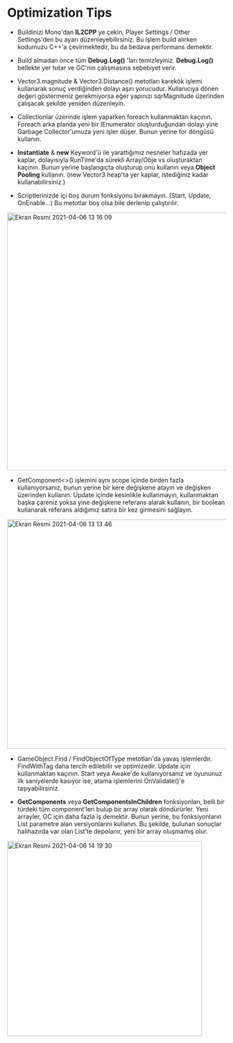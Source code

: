 # Optimization Tips

* Buildinizi Mono'dan **IL2CPP** ye çekin, Player Settings / Other Settings'den bu ayarı düzenleyebilirsiniz. Bu işlem build alırken kodumuzu C++'a çevirmektedir, bu da bedava performans demektir.


* Build almadan önce tüm **Debug.Log()** 'ları temizleyiniz. **Debug.Log()** bellekte yer tutar ve GC'nin çalışmasına sebebiyet verir.


* Vector3.magnitude & Vector3.Distance() metotları karekök işlemi kullanarak sonuç verdiğinden dolayı aşırı yorucudur. Kullanıcıya dönen değeri göstermeniz gerekmiyorsa eğer yapınızı sqrMagnitude üzerinden çalışacak şekilde yeniden düzenleyin.


* Collectionlar üzerinde işlem yaparken foreach kullanmaktan kaçının. Foreach arka planda yeni bir IEnumerator oluşturduğundan dolayı yine Garbage Collector'umuza yeni işler düşer. Bunun yerine for döngüsü kullanın.


* **Instantiate** & **new** Keyword'ü ile yarattığımız nesneler hafızada yer kaplar, dolayısıyla RunTime'da sürekli Array/Obje vs oluşturaktan kaçının. Bunun yerine başlangıçta oluşturup onu kullanın veya **Object Pooling** kullanın. (new Vector3 heap'ta yer kaplar, istediğiniz kadar kullanabilirsiniz.)


* Scriptlerinizde içi boş durum fonksiyonu bırakmayın. (Start, Update, OnEnable...) Bu metotlar boş olsa bile derlenip çalıştırılır.
<img width="593" alt="Ekran Resmi 2021-04-06 13 16 09" src="https://user-images.githubusercontent.com/75368035/113696109-43d4f980-96da-11eb-89b1-a1294fd4cd13.png">


* GetComponent<>() işlemini aynı scope içinde birden fazla kullanıyorsanız, bunun yerine bir kere değişkene atayın ve değişken üzerinden kullanın. Update içinde kesinlikle kullanmayın, kullanmaktan başka çareniz yoksa yine değişkene referans alarak kullanın, bir boolean kullanarak referans aldığımız satıra bir kez girmesini sağlayın. 
<img width="528" alt="Ekran Resmi 2021-04-06 13 13 46" src="https://user-images.githubusercontent.com/75368035/113695851-ffe1f480-96d9-11eb-97d4-8cc59cee4528.png">


* GameObject.Find / FindObjectOfType metotları'da yavaş işlemlerdir. FindWithTag daha tercih edilebilir ve optimizedir. Update için kullanmaktan kaçının. Start veya Awake'de kullanıyorsanız ve oyununuz ilk saniyelerde kasıyor ise, atama işlemlerini OnValidate()'e taşıyabilirsiniz.


* **GetComponents** veya **GetComponentsInChildren** fonksiyonları, belli bir türdeki tüm component’leri bulup bir array olarak döndürürler. Yeni arrayler, GC için  daha fazla iş demektir. Bunun yerine, bu fonksiyonların List parametre alan versiyonlarını kullanın. Bu şekilde, bulunan sonuçlar halihazırda var olan List’te depolanır, yeni bir array oluşmamış olur.
<img width="449" alt="Ekran Resmi 2021-04-06 14 19 30" src="https://user-images.githubusercontent.com/75368035/113703159-1e002280-96e3-11eb-90a3-4e95c8b03333.png">


